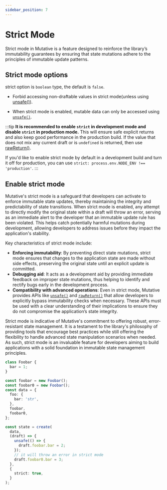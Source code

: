 ```yaml
---
sidebar_position: 7
---
```


# Strict Mode

Strict mode in Mutative is a feature designed to reinforce the library’s immutability guarantees by ensuring that state mutations adhere to the principles of immutable update patterns.

## Strict mode options

strict option is `boolean` type, the default is `false`.

- Forbid accessing non-draftable values in strict mode(unless using [unsafe()](/docs/api-reference/unsafe)).

- When strict mode is enabled, mutable data can only be accessed using [`unsafe()`](/docs/api-reference/unsafe).

:::tip
**It is recommended to enable `strict` in development mode and disable `strict` in production mode.** This will ensure safe explicit returns and also keep good performance in the production build. If the value that does not mix any current draft or is `undefined` is returned, then use [rawReturn()](/docs/api-reference/rawreturn).

If you'd like to enable strict mode by default in a development build and turn it off for production, you can use `strict: process.env.NODE_ENV !== 'production'`.
:::

## Enable strict mode

Mutative's strict mode is a safeguard that developers can activate to enforce immutable state updates, thereby maintaining the integrity and predictability of state transitions. When strict mode is enabled, any attempt to directly modify the original state within a draft will throw an error, serving as an immediate alert to the developer that an immutable update rule has been violated. This helps catch potentially harmful mutations during development, allowing developers to address issues before they impact the application's stability.

Key characteristics of strict mode include:

- **Enforcing immutability**: By preventing direct state mutations, strict mode ensures that changes to the application state are made without side effects, preserving the original state until an explicit update is committed.
- **Debugging aid**: It acts as a development aid by providing immediate feedback on improper state mutations, thus helping to identify and rectify bugs early in the development process.
- **Compatibility with advanced operations**: Even in strict mode, Mutative provides APIs like [`unsafe()`](/docs/api-reference/unsafe) and [`rawReturn()`](/docs/api-reference/rawreturn) that allow developers to explicitly bypass immutability checks when necessary. These APIs must be used with a clear understanding of their implications to ensure they do not compromise the application’s state integrity.

Strict mode is indicative of Mutative's commitment to offering robust, error-resistant state management. It is a testament to the library's philosophy of providing tools that encourage best practices while still offering the flexibility to handle advanced state manipulation scenarios when needed. As such, strict mode is an invaluable feature for developers aiming to build applications with a solid foundation in immutable state management principles.

```ts
class Foobar {
  bar = 1;
}

const foobar = new Foobar();
const foobar0 = new Foobar();
const data = {
  foo: {
    bar: 'str',
  },
  foobar,
  foobar0,
};

const state = create(
  data,
  (draft) => {
    unsafe(() => {
      draft.foobar.bar = 2;
    });
    // it will throw an error in strict mode
    draft.foobar0.bar = 3;
  },
  {
    strict: true,
  }
);
```
